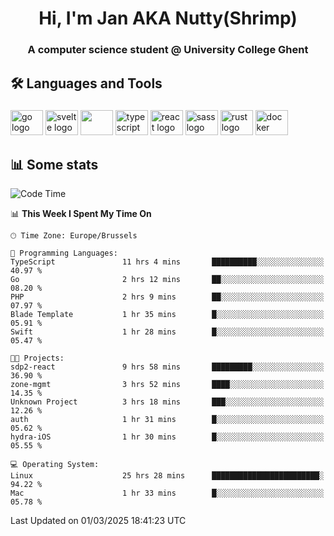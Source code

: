 <h1 align="center">Hi, I'm Jan AKA Nutty(Shrimp)</h1>
<h3 align="center">A computer science student @ University College Ghent</h3>

<h2 align="left">🛠️ Languages and Tools</h2>

###

<div align="left">
  <img src="https://cdn.jsdelivr.net/gh/devicons/devicon/icons/go/go-original.svg" height="40" width="52" alt="go logo"  />
  <img src="https://cdn.jsdelivr.net/gh/devicons/devicon@latest/icons/svelte/svelte-original.svg"  height="40" width="52" alt="svelte logo" />
  <img src="https://cdn.jsdelivr.net/gh/devicons/devicon@latest/icons/tailwindcss/tailwindcss-original.svg" height="40" width="52" />
  <img src="https://cdn.jsdelivr.net/gh/devicons/devicon/icons/typescript/typescript-original.svg" height="40" width="52" alt="typescript logo"  />
  <img src="https://cdn.jsdelivr.net/gh/devicons/devicon/icons/react/react-original.svg" height="40" width="52" alt="react logo"  />
  <img src="https://cdn.jsdelivr.net/gh/devicons/devicon/icons/sass/sass-original.svg" height="40" width="52" alt="sass logo"  />
  <img src="https://cdn.jsdelivr.net/gh/devicons/devicon@latest/icons/rust/rust-original.svg" height="40" width="52" alt="rust logo" />
  <img src="https://cdn.jsdelivr.net/gh/devicons/devicon/icons/docker/docker-original.svg" height="40" width="52" alt="docker logo"  />
</div>

<h2>📊 Some stats</h2>

<!--START_SECTION:waka-->
![Code Time](http://img.shields.io/badge/Code%20Time-5%2C681%20hrs%2050%20mins-blue)

📊 **This Week I Spent My Time On** 

```text
🕑︎ Time Zone: Europe/Brussels

💬 Programming Languages: 
TypeScript               11 hrs 4 mins       ██████████░░░░░░░░░░░░░░░   40.97 % 
Go                       2 hrs 12 mins       ██░░░░░░░░░░░░░░░░░░░░░░░   08.20 % 
PHP                      2 hrs 9 mins        ██░░░░░░░░░░░░░░░░░░░░░░░   07.97 % 
Blade Template           1 hr 35 mins        █░░░░░░░░░░░░░░░░░░░░░░░░   05.91 % 
Swift                    1 hr 28 mins        █░░░░░░░░░░░░░░░░░░░░░░░░   05.47 % 

🐱‍💻 Projects: 
sdp2-react               9 hrs 58 mins       █████████░░░░░░░░░░░░░░░░   36.90 % 
zone-mgmt                3 hrs 52 mins       ████░░░░░░░░░░░░░░░░░░░░░   14.35 % 
Unknown Project          3 hrs 18 mins       ███░░░░░░░░░░░░░░░░░░░░░░   12.26 % 
auth                     1 hr 31 mins        █░░░░░░░░░░░░░░░░░░░░░░░░   05.62 % 
hydra-iOS                1 hr 30 mins        █░░░░░░░░░░░░░░░░░░░░░░░░   05.55 % 

💻 Operating System: 
Linux                    25 hrs 28 mins      ████████████████████████░   94.22 % 
Mac                      1 hr 33 mins        █░░░░░░░░░░░░░░░░░░░░░░░░   05.78 % 
```


 Last Updated on 01/03/2025 18:41:23 UTC
<!--END_SECTION:waka-->

